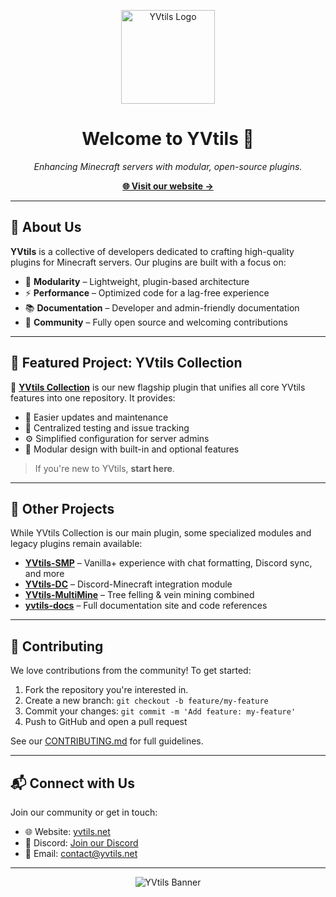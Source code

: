 <!-- Organization Logo -->
<p align="center">
  <img src="https://github.com/YVtils/.github/raw/main/assets/logo.png" alt="YVtils Logo" width="150" />
</p>

<h1 align="center">Welcome to YVtils 👋</h1>

<p align="center">
  <em>Enhancing Minecraft servers with modular, open-source plugins.</em>
</p>

<p align="center">
  <a href="https://yvtils.net"><strong>🌐 Visit our website →</strong></a>
</p>

---

## 🔧 About Us

**YVtils** is a collective of developers dedicated to crafting high-quality plugins for Minecraft servers. Our plugins are built with a focus on:

- 🧩 **Modularity** – Lightweight, plugin-based architecture
- ⚡ **Performance** – Optimized code for a lag-free experience
- 📚 **Documentation** – Developer and admin-friendly documentation
- 🤝 **Community** – Fully open source and welcoming contributions

---

## 🌟 Featured Project: YVtils Collection

🎉 **[YVtils Collection](https://github.com/YVtils/YVtils-Collection)** is our new flagship plugin that unifies all core YVtils features into one repository. It provides:

- 🔄 Easier updates and maintenance
- 🧪 Centralized testing and issue tracking
- ⚙️ Simplified configuration for server admins
- 🔌 Modular design with built-in and optional features

> If you're new to YVtils, **start here**.

---

## 🧰 Other Projects

While YVtils Collection is our main plugin, some specialized modules and legacy plugins remain available:

- [**YVtils-SMP**](https://github.com/YVtils/YVtils-SMP) – Vanilla+ experience with chat formatting, Discord sync, and more
- [**YVtils-DC**](https://github.com/YVtils/YVtils-DC) – Discord-Minecraft integration module
- [**YVtils-MultiMine**](https://github.com/YVtils/YVtils-MultiMine) – Tree felling & vein mining combined
- [**yvtils-docs**](https://github.com/YVtils/yvtils-docs) – Full documentation site and code references

---

## 🤝 Contributing

We love contributions from the community! To get started:

1. Fork the repository you're interested in.
2. Create a new branch: `git checkout -b feature/my-feature`
3. Commit your changes: `git commit -m 'Add feature: my-feature'`
4. Push to GitHub and open a pull request

See our [CONTRIBUTING.md](https://github.com/YVtils/.github/blob/main/CONTRIBUTING.md) for full guidelines.

---

## 📬 Connect with Us

Join our community or get in touch:

- 🌐 Website: [yvtils.net](https://yvtils.net)
- 💬 Discord: [Join our Discord](https://yvtils.net/yvtils/support)
- 📧 Email: [contact@yvtils.net](mailto:contact@yvtils.net)

---

<p align="center">
  <img src="https://github.com/YVtils/.github/raw/main/assets/banner.png" alt="YVtils Banner" />
</p>
